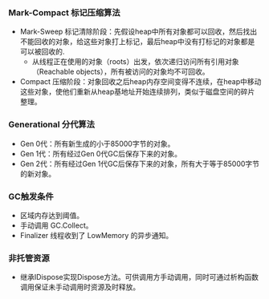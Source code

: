 

### Mark-Compact 标记压缩算法
- Mark-Sweep 标记清除阶段：先假设heap中所有对象都可以回收，然后找出不能回收的对象，给这些对象打上标记，最后heap中没有打标记的对象都是可以被回收的.
    - 从线程正在使用的对象（roots）出发，依次递归访问所有引用对象（Reachable objects），所有被访问的对象均不可回收。
- Compact 压缩阶段：对象回收之后heap内存空间变得不连续，在heap中移动这些对象，使他们重新从heap基地址开始连续排列，类似于磁盘空间的碎片整理。

### Generational 分代算法
- Gen 0代：所有新生成的小于85000字节的对象。
- Gen 1代：所有经过Gen 0代GC后保存下来的对象。
- Gen 2代：所有经过Gen 1代GC后保存下来的对象，所有大于等于85000字节的新对象。


### GC触发条件
- 区域内存达到阈值。
- 手动调用 GC.Collect。
- Finalizer 线程收到了 LowMemory 的异步通知。

### 非托管资源
- 继承IDispose实现Dispose方法。可供调用方手动调用，同时可通过析构函数调用保证未手动调用时资源及时释放。

